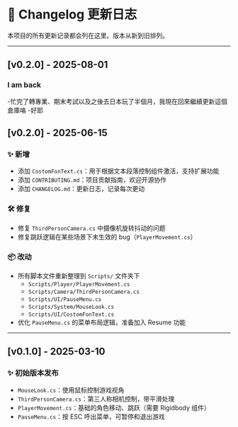 # 📌 Changelog 更新日志

本项目的所有更新记录都会列在这里。版本从新到旧排列。

---

## [v0.2.0] - 2025-08-01
### I am back
-忙完了轉專業、期末考試以及之後去日本玩了半個月，我現在回來繼續更新這個倉庫咯
-好耶

## [v0.2.0] - 2025-06-15

### ✨ 新增
- 添加 `CostomFonText.cs`：用于根据文本段落控制组件激活，支持扩展功能
- 添加 `CONTRIBUTING.md`：项目贡献指南，欢迎开源协作
- 添加 `CHANGELOG.md`：更新日志，记录每次更动

### 🛠 修复
- 修复 `ThirdPersonCamera.cs` 中摄像机旋转抖动的问题
- 修复跳跃逻辑在某些场景下未生效的 bug（`PlayerMovement.cs`）

### 📦 改动
- 所有脚本文件重新整理到 `Scripts/` 文件夹下
  - `Scripts/Player/PlayerMovement.cs`
  - `Scripts/Camera/ThirdPersonCamera.cs`
  - `Scripts/UI/PauseMenu.cs`
  - `Scripts/System/MouseLook.cs`
  - `Scripts/UI/CostomFonText.cs`
- 优化 `PauseMenu.cs` 的菜单布局逻辑，准备加入 Resume 功能

---

## [v0.1.0] - 2025-03-10

### ✨ 初始版本发布
- `MouseLook.cs`：使用鼠标控制游戏视角
- `ThirdPersonCamera.cs`：第三人称相机控制，带平滑处理
- `PlayerMovement.cs`：基础的角色移动、跳跃（需要 Rigidbody 组件）
- `PauseMenu.cs`：按 ESC 呼出菜单，可暂停和退出游戏

